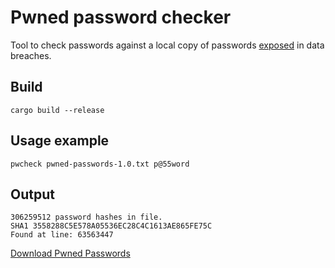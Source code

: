 Pwned password checker
======================

Tool to check passwords against a local copy of passwords
[exposed](https://www.troyhunt.com/introducing-306-million-freely-downloadable-pwned-passwords/) in data breaches.

Build
-----

```shell
cargo build --release
```

Usage example
-------------

```shell
pwcheck pwned-passwords-1.0.txt p@55word
```

Output
------

```
306259512 password hashes in file.
SHA1 3558288C5E578A05536EC28C4C1613AE865FE75C
Found at line: 63563447
```

[Download Pwned Passwords](https://haveibeenpwned.com/Passwords)
